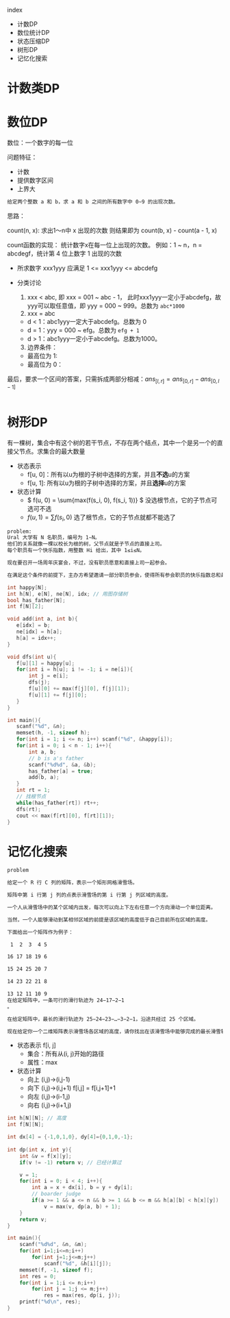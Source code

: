 index

- 计数DP
- 数位统计DP
- 状态压缩DP
- 树形DP
- 记忆化搜索

# 计数类DP


# 数位DP

数位：一个数字的每一位

问题特征：

- 计数
- 提供数字区间
- 上界大

```txt
给定两个整数 a 和 b，求 a 和 b 之间的所有数字中 0∼9 的出现次数。
```

思路：

count(n, x): 求出1～n中 x 出现的次数
则结果即为 count(b, x) - count(a - 1, x)


count函数的实现：
统计数字x在每一位上出现的次数。
例如：1 ~ n，n = abcdegf，统计第 4 位上数字 1 出现的次数

- 所求数字 xxx1yyy 应满足 1 <= xxx1yyy <= abcdefg
- 分类讨论

  1. xxx < abc, 即 xxx = 001 ~ abc - 1， 此时xxx1yyy一定小于abcdefg，故yyy可以取任意值，即 yyy = 000 ~ 999。总数为 `abc*1000`
  2. xxx = abc

  - d < 1：abc1yyy一定大于abcdefg。总数为 0
  - d = 1：yyy = 000 ~ efg。总数为 `efg + 1`
  - d > 1：abc1yyy一定小于abcdefg。总数为1000。

  3. 边界条件：

  - 最高位为 1:
  - 最高位为 0：

最后，要求一个区间的答案，只需拆成两部分相减：$ans_{[l,r]}=ans_{[0,r]}-ans_{[0,l-1]}$


```cpp

```


# 树形DP

有一棵树，集合中有这个树的若干节点，不存在两个结点，其中一个是另一个的直接父节点。求集合的最大数量

- 状态表示 
  - f[u, 0]：所有以u为根的子树中选择的方案，并且**不选**u的方案
  - f[u, 1]: 所有以u为根的子树中选择的方案，并且**选择**u的方案
- 状态计算
  - $ f(u, 0) = \sum{max(f(s_i, 0), f(s_i, 1))} $ 没选根节点，它的子节点可选可不选
  - $f(u, 1) = \sum{f(s_i, 0)}$ 选了根节点，它的子节点就都不能选了


```txt
problem:
Ural 大学有 N 名职员，编号为 1∼N。
他们的关系就像一棵以校长为根的树，父节点就是子节点的直接上司。
每个职员有一个快乐指数，用整数 Hi 给出，其中 1≤i≤N。

现在要召开一场周年庆宴会，不过，没有职员愿意和直接上司一起参会。

在满足这个条件的前提下，主办方希望邀请一部分职员参会，使得所有参会职员的快乐指数总和最大，求这个最大值。
```


 ```cpp
int happy[N];
int h[N], e[N], ne[N], idx; // 用图存储树
bool has_father[N];
int f[N][2];

void add(int a, int b){
    e[idx] = b;
    ne[idx] = h[a];
    h[a] = idx++;
}

void dfs(int u){
    f[u][1] = happy[u];
    for(int i = h[u]; i != -1; i = ne[i]){
        int j = e[i];
        dfs(j);
        f[u][0] += max(f[j][0], f[j][1]);
        f[u][1] += f[j][0];
    }
}

int main(){
    scanf("%d", &n);
    memset(h, -1, sizeof h);
    for(int i = 1; i <= n; i++) scanf("%d", &happy[i]);
    for(int i = 0; i < n - 1; i++){
        int a, b;
        // b is a's father
        scanf("%d%d", &a, &b);
        has_father[a] = true;
        add(b, a);
    }
    int rt = 1;
    // 找根节点
    while(has_father[rt]) rt++;
    dfs(rt);
    cout << max(f[rt][0], f[rt][1]);
}
 ```

# 记忆化搜索



```txt
problem

给定一个 R 行 C 列的矩阵，表示一个矩形网格滑雪场。

矩阵中第 i 行第 j 列的点表示滑雪场的第 i 行第 j 列区域的高度。

一个人从滑雪场中的某个区域内出发，每次可以向上下左右任意一个方向滑动一个单位距离。

当然，一个人能够滑动到某相邻区域的前提是该区域的高度低于自己目前所在区域的高度。

下面给出一个矩阵作为例子：

 1  2  3  4 5

16 17 18 19 6

15 24 25 20 7

14 23 22 21 8

13 12 11 10 9
在给定矩阵中，一条可行的滑行轨迹为 24−17−2−1
。

在给定矩阵中，最长的滑行轨迹为 25−24−23−…−3−2−1，沿途共经过 25 个区域。

现在给定你一个二维矩阵表示滑雪场各区域的高度，请你找出在该滑雪场中能够完成的最长滑雪轨迹，并输出其长度(可经过最大区域数)。
```

- 状态表示 f[i, j]
  - 集合：所有从(i, j)开始的路径
  - 属性：max
- 状态计算
  - 向上 (i,j)->(i,j-1)
  - 向下 (i,j)->(i,j+1) f[i,j] = f[i,j+1]+1
  - 向左 (i,j)->(i-1,j)
  - 向右 (i,j)->(i+1,j)

```cpp
int h[N][N]; // 高度
int f[N][N];

int dx[4] = {-1,0,1,0}, dy[4]={0,1,0,-1};
 
int dp(int x, int y){
    int &v = f[x][y];
    if(v != -1) return v; // 已经计算过

    v = 1;
    for(int i = 0; i < 4; i++){
        int a = x + dx[i], b = y + dy[i];
        // boarder judge
        if(a >= 1 && a <= n && b >= 1 && b <= m && h[a][b] < h[x][y])
            v = max(v, dp(a, b) + 1);
    }
    return v;
}

int main(){
    scanf("%d%d", &n, &m);
    for(int i=1;i<=n;i++)
        for(int j=1;j<=m;j++)
            scanf("%d", &h[i][j]);
    memset(f, -1, sizeof f);
    int res = 0;
    for(int i = 1;i <= n;i++)
        for(int j = 1;j <= m;j++)
            res = max(res, dp(i, j));
    printf("%d\n", res);
}

```
